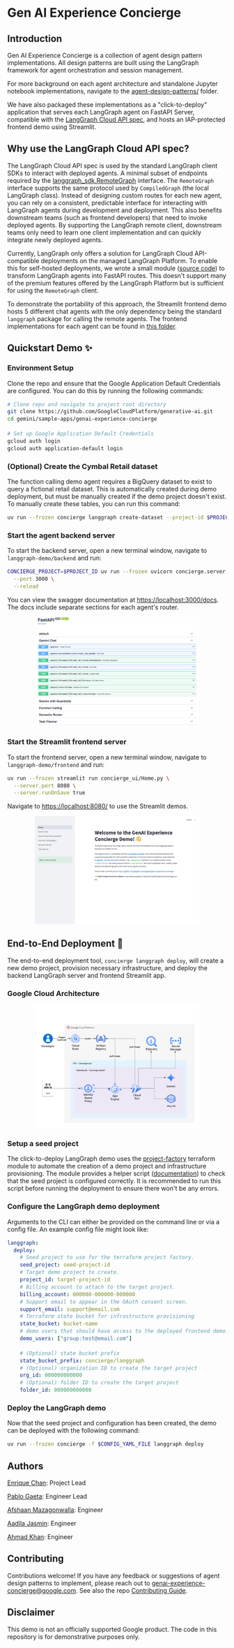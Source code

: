 <!-- markdownlint-disable MD033 -->

# Gen AI Experience Concierge

## Introduction

Gen AI Experience Concierge is a collection of agent design pattern implementations. All design patterns are built using the LangGraph framework for agent orchestration and session management.

For more background on each agent architecture and standalone Jupyter notebook implementations, navigate to the [agent-design-patterns/](./agent-design-patterns/) folder.

We have also packaged these implementations as a "click-to-deploy" application that serves each LangGraph agent on FastAPI Server, compatible with the [LangGraph Cloud API spec](https://langchain-ai.github.io/langgraph/cloud/reference/api/api_ref.html), and hosts an IAP-protected frontend demo using Streamlit.

## Why use the LangGraph Cloud API spec?

The LangGraph Cloud API spec is used by the standard LangGraph client SDKs to interact with deployed agents. A minimal subset of endpoints required by the [langgraph_sdk.RemoteGraph](https://langchain-ai.github.io/langgraph/reference/remote_graph/) interface. The `RemoteGraph` interface supports the same protocol used by `CompiledGraph` (the local LangGraph class). Instead of designing custom routes for each new agent, you can rely on a consistent, predictable interface for interacting with LangGraph agents during development and deployment. This also benefits downstream teams (such as frontend developers) that need to invoke deployed agents. By supporting the LangGraph remote client, downstream teams only need to learn one client implementation and can quickly integrate newly deployed agents.

Currently, LangGraph only offers a solution for LangGraph Cloud API-compatible deployments on the managed LangGraph Platform. To enable this for self-hosted deployments, we wrote a small module ([source code](./langgraph-demo/backend/concierge/langgraph_server/)) to transform LangGraph agents into FastAPI routes. This doesn't support many of the premium features offered by the LangGraph Platform but is sufficient for using the `RemoteGraph` client.

To demonstrate the portability of this approach, the Streamlit frontend demo hosts 5 different chat agents with the only dependency being the standard `langgraph` package for calling the remote agents. The frontend implementations for each agent can be found in [this folder](./langgraph-demo/frontend/concierge_ui/pages).

## Quickstart Demo ✨

### Environment Setup

Clone the repo and ensure that the Google Application Default Credentials are configured. You can do this by running the following commands:

```bash
# Clone repo and navigate to project root directory
git clone https://github.com/GoogleCloudPlatform/generative-ai.git
cd gemini/sample-apps/genai-experience-concierge

# Set up Google Application Default Credentials
gcloud auth login
gcloud auth application-default login
```

### (Optional) Create the Cymbal Retail dataset

The function calling demo agent requires a BigQuery dataset to exist to query a fictional retail dataset. This is automatically created during demo deployment, but must be manually created if the demo project doesn't exist. To manually create these tables, you can run this command:

```bash
uv run --frozen concierge langgraph create-dataset --project-id $PROJECT_ID
```

### Start the agent backend server

To start the backend server, open a new terminal window, navigate to `langgraph-demo/backend` and run:

```bash
CONCIERGE_PROJECT=$PROJECT_ID uv run --frozen uvicorn concierge.server:app \
  --port 3000 \
  --reload
```

You can view the swagger documentation at [https://localhost:3000/docs](https://localhost:3000/docs). The docs include separate sections for each agent's router.

<div align="center" width="100%">
  <img src="./docs/images/langgraph-fastapi.png" alt="Example agent server swagger docs" width="75%" />
</div>

### Start the Streamlit frontend server

To start the frontend server, open a new terminal window, navigate to `langgraph-demo/frontend` and run:

```bash
uv run --frozen streamlit run concierge_ui/Home.py \
  --server.port 8080 \
  --server.runOnSave true
```

Navigate to [https://localhost:8080/](https://localhost:8080/) to use the Streamlit demos.

<div align="center" width="100%">
  <img src="./docs/images/langgraph-streamlit-home.png" alt="Example streamlit home page" width="75%" />
</div>

## End-to-End Deployment 🚀

The end-to-end deployment tool, `concierge langgraph deploy`, will create a new demo project, provision necessary infrastructure, and deploy the backend LangGraph server and frontend Streamlit app.

### Google Cloud Architecture

<div align="center" width="100%">
  <img src="./docs/images/langgraph-architecture.png" alt="Gen AI Experience Concierge LangGraph Demo Architecture" width="75%" />
</div>

### Setup a seed project

The click-to-deploy LangGraph demo uses the [project-factory](https://registry.terraform.io/modules/terraform-google-modules/project-factory/google/latest) terraform module to automate the creation of a demo project and infrastructure provisioning. The module provides a helper script ([documentation](https://github.com/terraform-google-modules/terraform-google-project-factory?tab=readme-ov-file#script-helper)) to check that the seed project is configured correctly. It is recommended to run this script before running the deployment to ensure there won't be any errors.

### Configure the LangGraph demo deployment

Arguments to the CLI can either be provided on the command line or via a config file. An example config file might look like:

```yaml
langgraph:
  deploy:
    # Seed project to use for the terraform project factory.
    seed_project: seed-project-id
    # Target demo project to create.
    project_id: target-project-id
    # Billing account to attach to the target project.
    billing_account: 000000-000000-000000
    # Support email to appear in the OAuth consent screen.
    support_email: support@email.com
    # Terraform state bucket for infrastructure provisioning
    state_bucket: bucket-name
    # demo users that should have access to the deployed frontend demo.
    demo_users: ["group:test@email.com"]

    # (Optional) state bucket prefix
    state_bucket_prefix: concierge/langgraph
    # (Optional) organization ID to create the target project
    org_id: 000000000000
    # (Optional) folder ID to create the target project
    folder_id: 000000000000
```

### Deploy the LangGraph demo

Now that the seed project and configuration has been created, the demo can be deployed with the following command:

```bash
uv run --frozen concierge -f $CONFIG_YAML_FILE langgraph deploy
```

## Authors

[Enrique Chan](mailto:enriq@google.com): Project Lead

[Pablo Gaeta](mailto:pablogaeta@google.com): Engineer Lead

[Afshaan Mazagonwalla](mailto:afshaanmaz@google.com): Engineer

[Aadila Jasmin](mailto:aadilajasmin@google.com): Engineer

[Ahmad Khan](mailto:ahmadkh@google.com): Engineer

## Contributing

Contributions welcome! If you have any feedback or suggestions of agent design patterns to implement, please reach out to [genai-experience-concierge@google.com](mailto:genai-experience-concierge@google.com). See also the repo [Contributing Guide](https://github.com/GoogleCloudPlatform/generative-ai/blob/main/CONTRIBUTING.md).

## Disclaimer

This demo is not an officially supported Google product. The code in this repository is for demonstrative purposes only.